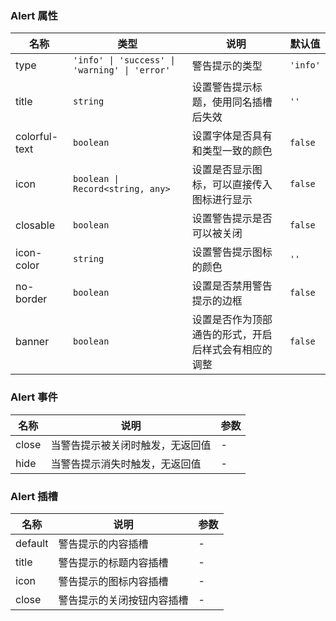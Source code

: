 ### Alert 属性

| 名称          | 类型              | 说明                                                           | 默认值 |
| ------------- | ----------------- | -------------------------------------------------------------- | ------ |
| type          | `'info' \| 'success' \| 'warning' \| 'error'`          | 警告提示的类型 | `'info'` |
| title         | `string`            | 设置警告提示标题，使用同名插槽后失效                           | `''`     |
| colorful-text | `boolean`           | 设置字体是否具有和类型一致的颜色                               | `false`  |
| icon          | `boolean \| Record<string, any>` | 设置是否显示图标，可以直接传入图标进行显示           | `false`  |
| closable      | `boolean`           | 设置警告提示是否可以被关闭                                     | `false`  |
| icon-color    | `string`            | 设置警告提示图标的颜色                                         | `''`     |
| no-border     | `boolean`           | 设置是否禁用警告提示的边框                                     | `false`  |
| banner        | `boolean`           | 设置是否作为顶部通告的形式，开启后样式会有相应的调整           | `false`  |

### Alert 事件

| 名称     | 说明                             | 参数 |
| -------- | -------------------------------- | ---- |
| close | 当警告提示被关闭时触发，无返回值 | -    |
| hide  | 当警告提示消失时触发，无返回值   | -    |

### Alert 插槽

| 名称    | 说明                       | 参数 |
| ------- | -------------------------- | --- |
| default | 警告提示的内容插槽         | - |
| title   | 警告提示的标题内容插槽     | - |
| icon    | 警告提示的图标内容插槽     | - |
| close   | 警告提示的关闭按钮内容插槽 | - |
